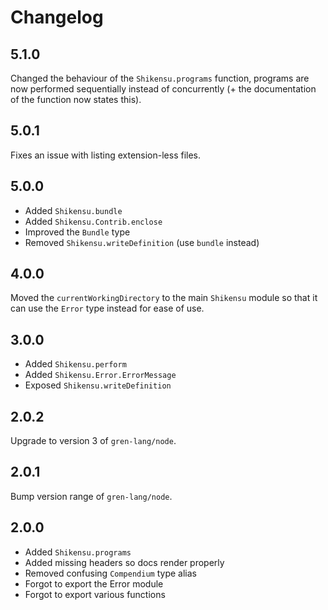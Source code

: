 # Changelog

## 5.1.0

Changed the behaviour of the `Shikensu.programs` function, programs are now performed sequentially instead of concurrently (+ the documentation of the function now states this).

## 5.0.1

Fixes an issue with listing extension-less files.

## 5.0.0

* Added `Shikensu.bundle`
* Added `Shikensu.Contrib.enclose`
* Improved the `Bundle` type
* Removed `Shikensu.writeDefinition` (use `bundle` instead)

## 4.0.0

Moved the `currentWorkingDirectory` to the main `Shikensu` module so that it can use the `Error` type instead for ease of use.

## 3.0.0

* Added `Shikensu.perform`
* Added `Shikensu.Error.ErrorMessage`
* Exposed `Shikensu.writeDefinition`

## 2.0.2

Upgrade to version 3 of `gren-lang/node`.

## 2.0.1

Bump version range of `gren-lang/node`.

## 2.0.0

* Added `Shikensu.programs`
* Added missing headers so docs render properly
* Removed confusing `Compendium` type alias
* Forgot to export the Error module
* Forgot to export various functions
